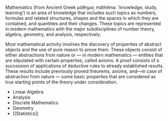 Mathematics (from Ancient Greek μάθημα; máthēma: 'knowledge, study, learning') is an area of knowledge that includes such topics as numbers, formulas and related structures, shapes and the spaces in which they are contained, and quantities and their changes. These topics are represented in modern mathematics with the major subdisciplines of number theory, algebra, geometry, and analysis, respectively.

Most mathematical activity involves the discovery of properties of abstract objects and the use of pure reason to prove them. These objects consist of either abstractions from nature or — in modern mathematics — entities that are stipulated with certain properties, called axioms. A proof consists of a succession of applications of deductive rules to already established results. These results include previously proved theorems, axioms, and—in case of abstraction from nature — some basic properties that are considered as true starting points of the theory under consideration.

- Linear Algebra
- Analysis
- Discrete Mathematics
- Geometry
- [[Statistics]]
